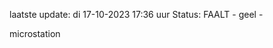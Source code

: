 laatste update: 
di 17-10-2023 17:36   uur 
Status: FAALT - geel - 
<div class="service Y">microstation</div>